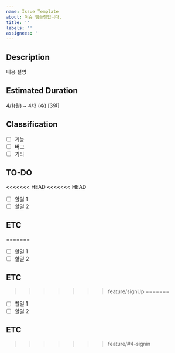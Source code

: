 ```yaml
---
name: Issue Template
about: 이슈 템플릿입니다.
title: ''
labels: ''
assignees: ''
---
```

## Description
내용 설명

## Estimated Duration
4/1(월) ~ 4/3 (수) [3일]

## Classification
- [ ] 기능
- [ ] 버그
- [ ] 기타

## TO-DO
<<<<<<< HEAD
<<<<<<< HEAD
- [ ] 할일 1 
- [ ] 할일 2

## ETC
=======
- [ ] 할일 1
- [ ] 할일 2

## ETC
>>>>>>> feature/signUp
=======
- [ ] 할일 1
- [ ] 할일 2

## ETC
>>>>>>> feature/#4-signin
